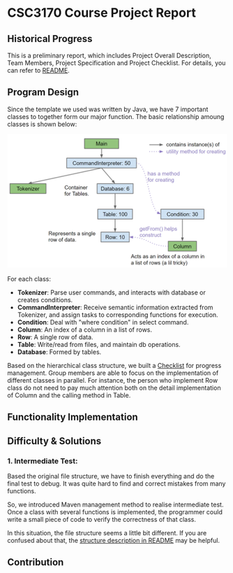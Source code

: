 # CSC3170 Course Project Report

## Historical Progress
This is a preliminary report, which includes Project Overall Description, Team Members, Project Specification and Project Checklist.  For details, you can refer to [README](README.md).


## Program Design
Since the template we used was written by Java, we have 7 important classes to together form our major function. The basic relationship amoung classes is shown below:

![image](graphs/relationship.png)

For each class:
+ **Tokenizer**: Parse user commands, and interacts with database or creates conditions.
+ **CommandInterpreter**: Receive semantic information extracted from Tokenizer, and assign tasks to corresponding functions for execution.
+ **Condition**: Deal with "where condition" in select command.
+ **Column**: An index of a column in a list of rows.
+ **Row**: A single row of data.
+ **Table**: Write/read from files, and maintain db operations.
+ **Database**: Formed by tables.

Based on the hierarchical class structure, we built a [Checklist](README.md) for progress management. Group members are able to focus on the implementation of different classes in parallel. For instance, the person who implement Row class do not need to pay much attention both on the detail implementation of Column and the calling method in Table.


## Functionality Implementation


## Difficulty & Solutions
### 1. Intermediate Test:
Based the original file structure, we have to finish everything and do the final test to debug. It was quite hard to find and correct mistakes from many functions.

So, we introduced Maven management method to realise intermediate test. Once a class with several functions is implemented, the programmer could write a small piece of code to verify the correctness of that class.

In this situation, the file structure seems a little bit different. If you are confused about that, the [structure description in README](README.md) may be helpful.

## Contribution
